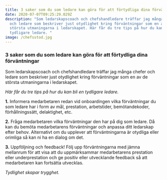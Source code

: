 ```yaml
---
title: 3 saker som du som ledare kan göra för att förtydliga dina förväntningar
date: 2020-07-07T09:25:29.029Z
description: "Som ledarskapscoach och chefshandledare träffar jag många chefer
  och ledare som beskriver just otydlighet kring förväntningar som en av de
  största utmaningarna i ledarskapet. Här får du tre tips på hur du kan bli en
  tydligare ledare. "
image: /chefsstod.jpg
---
```

### **3 saker som du som ledare kan göra för att förtydliga dina förväntningar**

Som ledarskapscoach och chefshandledare träffar jag många chefer och ledare som beskriver just otydlighet kring förväntningar som en av de största utmaningarna i ledarskapet.

*Här får du tre tips på hur du kan bli en tydligare ledare.*

**1.** Informera medarbetaren redan vid onboardingen vilka förväntningar du som ledare har i form av mål, prestation, arbetstider, bemötandekoder, förhållningssätt, delaktighet, etc.

**2.** Fråga medarbetaren vilka förväntningar den har på dig som ledare. Då kan du bemöta medarbetarens förväntningar och anpassa ditt ledarskap efter behov. Alternativt om du upplever att förväntningarna är otydliga eller orimliga så kan ni ha en dialog om det.

**3.** Uppföljning och feedback! Följ upp förväntningarna med jämna mellanrum för att visa att du uppmärksammar medarbetarens prestation eller underprestation och ge positiv eller utvecklande feedback så att medarbetaren kan fortsätta utvecklas.

*Tydlighet skapar trygghet.*